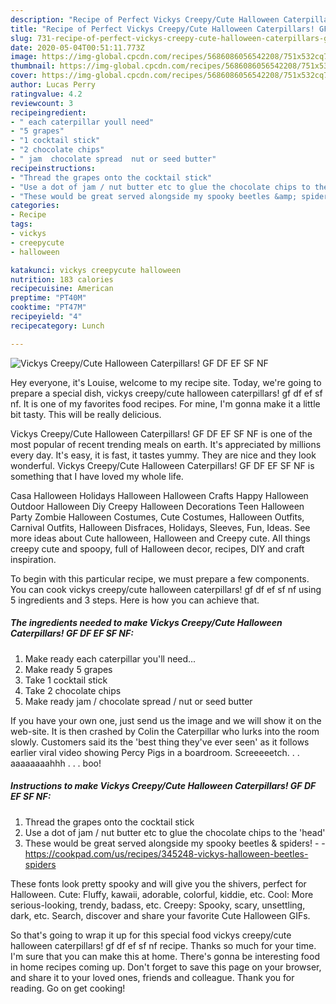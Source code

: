 ```yaml
---
description: "Recipe of Perfect Vickys Creepy/Cute Halloween Caterpillars! GF DF EF SF NF"
title: "Recipe of Perfect Vickys Creepy/Cute Halloween Caterpillars! GF DF EF SF NF"
slug: 731-recipe-of-perfect-vickys-creepy-cute-halloween-caterpillars-gf-df-ef-sf-nf
date: 2020-05-04T00:51:11.773Z
image: https://img-global.cpcdn.com/recipes/5686086056542208/751x532cq70/vickys-creepycute-halloween-caterpillars-gf-df-ef-sf-nf-recipe-main-photo.jpg
thumbnail: https://img-global.cpcdn.com/recipes/5686086056542208/751x532cq70/vickys-creepycute-halloween-caterpillars-gf-df-ef-sf-nf-recipe-main-photo.jpg
cover: https://img-global.cpcdn.com/recipes/5686086056542208/751x532cq70/vickys-creepycute-halloween-caterpillars-gf-df-ef-sf-nf-recipe-main-photo.jpg
author: Lucas Perry
ratingvalue: 4.2
reviewcount: 3
recipeingredient:
- " each caterpillar youll need"
- "5 grapes"
- "1 cocktail stick"
- "2 chocolate chips"
- " jam  chocolate spread  nut or seed butter"
recipeinstructions:
- "Thread the grapes onto the cocktail stick"
- "Use a dot of jam / nut butter etc to glue the chocolate chips to the &#39;head&#39;"
- "These would be great served alongside my spooky beetles &amp; spiders!  https://cookpad.com/us/recipes/345248-vickys-halloween-beetles-spiders"
categories:
- Recipe
tags:
- vickys
- creepycute
- halloween

katakunci: vickys creepycute halloween 
nutrition: 183 calories
recipecuisine: American
preptime: "PT40M"
cooktime: "PT47M"
recipeyield: "4"
recipecategory: Lunch

---
```



![Vickys Creepy/Cute Halloween Caterpillars! GF DF EF SF NF](https://img-global.cpcdn.com/recipes/5686086056542208/751x532cq70/vickys-creepycute-halloween-caterpillars-gf-df-ef-sf-nf-recipe-main-photo.jpg)

Hey everyone, it's Louise, welcome to my recipe site. Today, we're going to prepare a special dish, vickys creepy/cute halloween caterpillars! gf df ef sf nf. It is one of my favorites food recipes. For mine, I'm gonna make it a little bit tasty. This will be really delicious.

Vickys Creepy/Cute Halloween Caterpillars! GF DF EF SF NF is one of the most popular of recent trending meals on earth. It's appreciated by millions every day. It's easy, it is fast, it tastes yummy. They are nice and they look wonderful. Vickys Creepy/Cute Halloween Caterpillars! GF DF EF SF NF is something that I have loved my whole life.

Casa Halloween Holidays Halloween Halloween Crafts Happy Halloween Outdoor Halloween Diy Creepy Halloween Decorations Teen Halloween Party Zombie Halloween Costumes, Cute Costumes, Halloween Outfits, Carnival Outfits, Halloween Disfraces, Holidays, Sleeves, Fun, Ideas. See more ideas about Cute halloween, Halloween and Creepy cute. All things creepy cute and spoopy, full of Halloween decor, recipes, DIY and craft inspiration.


To begin with this particular recipe, we must prepare a few components. You can cook vickys creepy/cute halloween caterpillars! gf df ef sf nf using 5 ingredients and 3 steps. Here is how you can achieve that.

<!--inarticleads1-->

##### The ingredients needed to make Vickys Creepy/Cute Halloween Caterpillars! GF DF EF SF NF:

1. Make ready  each caterpillar you&#39;ll need...
1. Make ready 5 grapes
1. Take 1 cocktail stick
1. Take 2 chocolate chips
1. Make ready  jam / chocolate spread / nut or seed butter


If you have your own one, just send us the image and we will show it on the web-site. It is then crashed by Colin the Caterpillar who lurks into the room slowly. Customers said its the &#39;best thing they&#39;ve ever seen&#39; as it follows earlier viral video showing Percy Pigs in a boardroom. Screeeeetch. . . aaaaaaaahhh . . . boo! 

<!--inarticleads2-->

##### Instructions to make Vickys Creepy/Cute Halloween Caterpillars! GF DF EF SF NF:

1. Thread the grapes onto the cocktail stick
1. Use a dot of jam / nut butter etc to glue the chocolate chips to the &#39;head&#39;
1. These would be great served alongside my spooky beetles &amp; spiders! -  - https://cookpad.com/us/recipes/345248-vickys-halloween-beetles-spiders


These fonts look pretty spooky and will give you the shivers, perfect for Halloween. Cute: Fluffy, kawaii, adorable, colorful, kiddie, etc. Cool: More serious-looking, trendy, badass, etc. Creepy: Spooky, scary, unsettling, dark, etc. Search, discover and share your favorite Cute Halloween GIFs. 

So that's going to wrap it up for this special food vickys creepy/cute halloween caterpillars! gf df ef sf nf recipe. Thanks so much for your time. I'm sure that you can make this at home. There's gonna be interesting food in home recipes coming up. Don't forget to save this page on your browser, and share it to your loved ones, friends and colleague. Thank you for reading. Go on get cooking!
